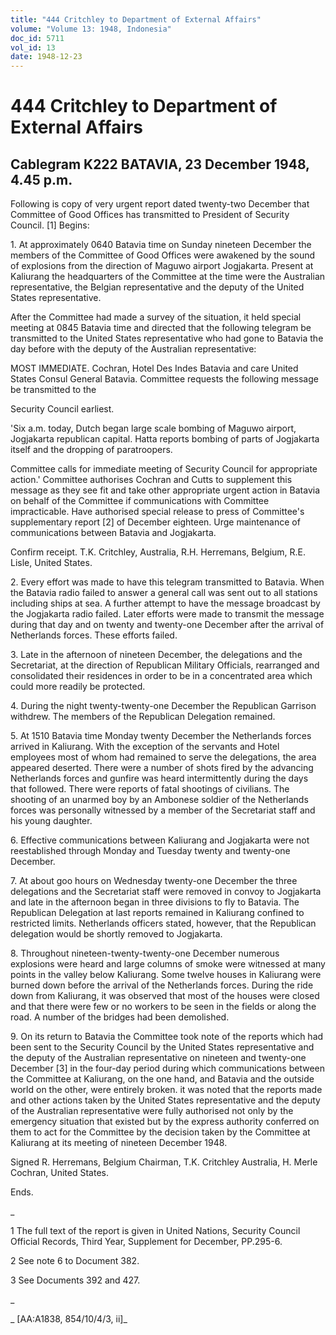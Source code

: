 ```yaml
---
title: "444 Critchley to Department of External Affairs"
volume: "Volume 13: 1948, Indonesia"
doc_id: 5711
vol_id: 13
date: 1948-12-23
---
```


# 444 Critchley to Department of External Affairs

## Cablegram K222 BATAVIA, 23 December 1948, 4.45 p.m.

Following is copy of very urgent report dated twenty-two December that Committee of Good Offices has transmitted to President of Security Council. [1] Begins:

1\. At approximately 0640 Batavia time on Sunday nineteen December the members of the Committee of Good Offices were awakened by the sound of explosions from the direction of Maguwo airport Jogjakarta. Present at Kaliurang the headquarters of the Committee at the time were the Australian representative, the Belgian representative and the deputy of the United States representative.

After the Committee had made a survey of the situation, it held special meeting at 0845 Batavia time and directed that the following telegram be transmitted to the United States representative who had gone to Batavia the day before with the deputy of the Australian representative:

MOST IMMEDIATE. Cochran, Hotel Des Indes Batavia and care United States Consul General Batavia. Committee requests the following message be transmitted to the

Security Council earliest.

'Six a.m. today, Dutch began large scale bombing of Maguwo airport, Jogjakarta republican capital. Hatta reports bombing of parts of Jogjakarta itself and the dropping of paratroopers.

Committee calls for immediate meeting of Security Council for appropriate action.' Committee authorises Cochran and Cutts to supplement this message as they see fit and take other appropriate urgent action in Batavia on behalf of the Committee if communications with Committee impracticable. Have authorised special release to press of Committee's supplementary report [2] of December eighteen. Urge maintenance of communications between Batavia and Jogjakarta.

Confirm receipt. T.K. Critchley, Australia, R.H. Herremans, Belgium, R.E. Lisle, United States.

2\. Every effort was made to have this telegram transmitted to Batavia. When the Batavia radio failed to answer a general call was sent out to all stations including ships at sea. A further attempt to have the message broadcast by the Jogjakarta radio failed. Later efforts were made to transmit the message during that day and on twenty and twenty-one December after the arrival of Netherlands forces. These efforts failed.

3\. Late in the afternoon of nineteen December, the delegations and the Secretariat, at the direction of Republican Military Officials, rearranged and consolidated their residences in order to be in a concentrated area which could more readily be protected.

4\. During the night twenty-twenty-one December the Republican Garrison withdrew. The members of the Republican Delegation remained.

5\. At 1510 Batavia time Monday twenty December the Netherlands forces arrived in Kaliurang. With the exception of the servants and Hotel employees most of whom had remained to serve the delegations, the area appeared deserted. There were a number of shots fired by the advancing Netherlands forces and gunfire was heard intermittently during the days that followed. There were reports of fatal shootings of civilians. The shooting of an unarmed boy by an Ambonese soldier of the Netherlands forces was personally witnessed by a member of the Secretariat staff and his young daughter.

6\. Effective communications between Kaliurang and Jogjakarta were not reestablished through Monday and Tuesday twenty and twenty-one December.

7\. At about goo hours on Wednesday twenty-one December the three delegations and the Secretariat staff were removed in convoy to Jogjakarta and late in the afternoon began in three divisions to fly to Batavia. The Republican Delegation at last reports remained in Kaliurang confined to restricted limits. Netherlands officers stated, however, that the Republican delegation would be shortly removed to Jogjakarta.

8\. Throughout nineteen-twenty-twenty-one December numerous explosions were heard and large columns of smoke were witnessed at many points in the valley below Kaliurang. Some twelve houses in Kaliurang were burned down before the arrival of the Netherlands forces. During the ride down from Kaliurang, it was observed that most of the houses were closed and that there were few or no workers to be seen in the fields or along the road. A number of the bridges had been demolished.

9\. On its return to Batavia the Committee took note of the reports which had been sent to the Security Council by the United States representative and the deputy of the Australian representative on nineteen and twenty-one December [3] in the four-day period during which communications between the Committee at Kaliurang, on the one hand, and Batavia and the outside world on the other, were entirely broken. it was noted that the reports made and other actions taken by the United States representative and the deputy of the Australian representative were fully authorised not only by the emergency situation that existed but by the express authority conferred on them to act for the Committee by the decision taken by the Committee at Kaliurang at its meeting of nineteen December 1948.

Signed R. Herremans, Belgium Chairman, T.K. Critchley Australia, H. Merle Cochran, United States.

Ends.

_

1 The full text of the report is given in United Nations, Security Council Official Records, Third Year, Supplement for December, PP.295-6.

2 See note 6 to Document 382.

3 See Documents 392 and 427.

_

_ [AA:A1838, 854/10/4/3, ii]_
